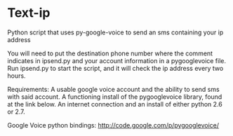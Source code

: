 Text-ip
=======

Python script that uses py-google-voice to send an sms containing your ip address

You will need to put the destination phone number where the comment indicates in ipsend.py and your account information in a pygooglevoice file. Run ipsend.py to start the script, and it will check the ip address every two hours.

Requirements:
A usable google voice account and the ability to send sms with said account.
A functioning install of the pygooglevoice library, found at the link below.
An internet connection and an install of either python 2.6 or 2.7.

Google Voice python bindings: http://code.google.com/p/pygooglevoice/
